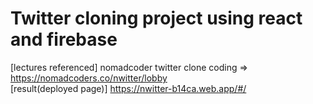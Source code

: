 # Twitter cloning project using react and firebase

<p class="has-line-data" data-line-start="0" data-line-end="2">[lectures referenced] nomadcoder twitter clone coding =&gt;  <a href="https://nomadcoders.co/nwitter/lobby">https://nomadcoders.co/nwitter/lobby</a><br>
[result(deployed page)] <a href="https://nwitter-b14ca.web.app/#/">https://nwitter-b14ca.web.app/#/</a></p>
